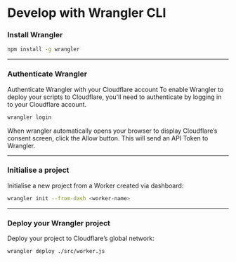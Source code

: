 # Develop with Wrangler CLI

### Install Wrangler
```bash
npm install -g wrangler
```
---

### Authenticate Wrangler
Authenticate Wrangler with your Cloudflare account
To enable Wrangler to deploy your scripts to Cloudflare, you'll need to authenticate by logging in to your Cloudflare account.
```bash
wrangler login
```
When wrangler automatically opens your browser to display Cloudflare’s consent screen, click the Allow button. This will send an API Token to Wrangler.

---

### Initialise a project
Initialise a new project from a Worker created via dashboard:
```bash
wrangler init --from-dash <worker-name>
```
---

### Deploy your Wrangler project
Deploy your project to Cloudflare’s global network:
```bash
wrangler deploy ./src/worker.js
```